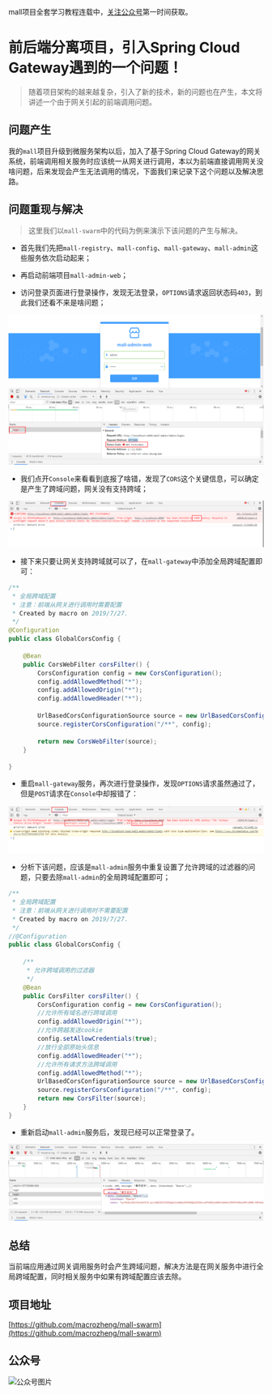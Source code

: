 mall项目全套学习教程连载中，[关注公众号](#公众号)第一时间获取。

# 前后端分离项目，引入Spring Cloud Gateway遇到的一个问题！

> 随着项目架构的越来越复杂，引入了新的技术，新的问题也在产生，本文将讲述一个由于网关引起的前端调用问题。

## 问题产生

我的`mall`项目升级到微服务架构以后，加入了基于Spring Cloud Gateway的网关系统，前端调用相关服务时应该统一从网关进行调用，本以为前端直接调用网关没啥问题，后来发现会产生无法调用的情况，下面我们来记录下这个问题以及解决思路。

## 问题重现与解决

> 这里我们以`mall-swarm`中的代码为例来演示下该问题的产生与解决。

- 首先我们先把`mall-registry`、`mall-config`、`mall-gateway`、`mall-admin`这些服务依次启动起来；

- 再启动前端项目`mall-admin-web`；

- 访问登录页面进行登录操作，发现无法登录，`OPTIONS`请求返回状态码`403`，到此我们还看不来是啥问题；

![](../images/gateway_cors_01.png)

- 我们点开`Console`来看看到底报了啥错，发现了`CORS`这个关键信息，可以确定是产生了跨域问题，网关没有支持跨域；

![](../images/gateway_cors_02.png)

- 接下来只要让网关支持跨域就可以了，在`mall-gateway`中添加全局跨域配置即可：

```java
/**
 * 全局跨域配置
 * 注意：前端从网关进行调用时需要配置
 * Created by macro on 2019/7/27.
 */
@Configuration
public class GlobalCorsConfig {

    @Bean
    public CorsWebFilter corsFilter() {
        CorsConfiguration config = new CorsConfiguration();
        config.addAllowedMethod("*");
        config.addAllowedOrigin("*");
        config.addAllowedHeader("*");

        UrlBasedCorsConfigurationSource source = new UrlBasedCorsConfigurationSource(new PathPatternParser());
        source.registerCorsConfiguration("/**", config);

        return new CorsWebFilter(source);
    }

}
```

- 重启`mall-gateway`服务，再次进行登录操作，发现`OPTIONS`请求虽然通过了，但是`POST`请求在`Console`中却报错了：

![](../images/gateway_cors_03.png)

- 分析下该问题，应该是`mall-admin`服务中重复设置了允许跨域的过滤器的问题，只要去除`mall-admin`的全局跨域配置即可；

```java
/**
 * 全局跨域配置
 * 注意：前端从网关进行调用时不需要配置
 * Created by macro on 2019/7/27.
 */
//@Configuration
public class GlobalCorsConfig {

    /**
     * 允许跨域调用的过滤器
     */
    @Bean
    public CorsFilter corsFilter() {
        CorsConfiguration config = new CorsConfiguration();
        //允许所有域名进行跨域调用
        config.addAllowedOrigin("*");
        //允许跨越发送cookie
        config.setAllowCredentials(true);
        //放行全部原始头信息
        config.addAllowedHeader("*");
        //允许所有请求方法跨域调用
        config.addAllowedMethod("*");
        UrlBasedCorsConfigurationSource source = new UrlBasedCorsConfigurationSource();
        source.registerCorsConfiguration("/**", config);
        return new CorsFilter(source);
    }
}
```

- 重新启动`mall-admin`服务后，发现已经可以正常登录了。

![](../images/gateway_cors_04.png)

## 总结

当前端应用通过网关调用服务时会产生跨域问题，解决方法是在网关服务中进行全局跨域配置，同时相关服务中如果有跨域配置应该去除。

## 项目地址

[https://github.com/macrozheng/mall-swarm](https://github.com/macrozheng/mall-swarm)

## 公众号

![公众号图片](http://macro-oss.oss-cn-shenzhen.aliyuncs.com/mall/banner/qrcode_for_macrozheng_258.jpg)